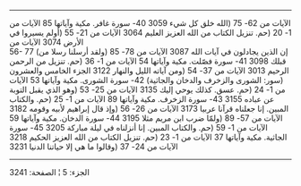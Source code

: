------------------------------------------------------------------------

الآيات من 62- 75 (الله خلق كل شيء 3059 40- سورة غافر. مكية وآياتها 85
الآيات من 1- 20 (حم. تنزيل الكتاب من الله العزيز العليم 3064 الآيات من
21- 55 (أولم يسيروا في الأرض 3074 الآيات من  
56- 77 (إن الذين يجادلون في آيات الله 3087 الآيات من 78- 85 (ولقد أرسلنا
رسلا من قبلك 3098 41- سورة فصّلت. مكية وآياتها 54 الآيات من 1- 36 (حم.
تنزيل من الرحمن الرحيم 3013 الآيات من 37- 54 (ومن آياته الليل والنهار
3122 الجزء الخامس والعشرون (سور: الشورى والزخرف والدخان والجاثية) 42-
سورة الشورى. مكية وآياتها 53 الآيات من 1- 24 (حم. عسق. كذلك يوحي إليك
3135 الآيات من 25- 53 (وهو الذي يقبل التوبة عن عباده 3155 43- سورة
الزخرف. مكية وآياتها 89 الآيات من 1- 25 (حم. والكتاب المبين. إنا جعلناه
قرآنا عربيا 3173 الآيات من 26- 56 (وإذ قال إبراهيم لأبيه وقومه 3182
الآيات من 57- 89 (ولمّا ضرب ابن مريم مثلا 3195 44- سورة الدخان. مكية
وآياتها 59 الآيات من 1- 59 (حم. والكتاب المبين. إنا أنزلناه في ليلة
مباركة 3205 45- سورة الجاثية. مكية وآياتها 37 الآيات من 1- 23 (حم. تنزيل
الكتاب من الله العزيز الحكيم 3218 الآيات من 24- 37 (وقالوا ما هي إلا
حياتنا الدنيا 3231

------------------------------------------------------------------------

الجزء: 5 ¦ الصفحة: 3241
